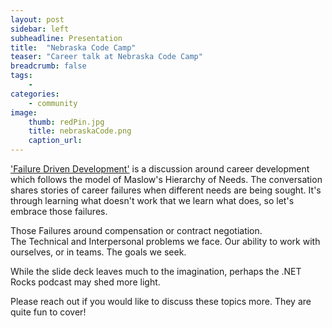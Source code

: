 ```yaml
---
layout: post
sidebar: left
subheadline: Presentation
title:  "Nebraska Code Camp"
teaser: "Career talk at Nebraska Code Camp"
breadcrumb: false
tags:
    - 
categories:
    - community
image:
    thumb: redPin.jpg
    title: nebraskaCode.png
    caption_url:
---
```

<a href='https://prezi.com/5744uxzvdc4q/failure-driven-development/' target='new'>'Failure Driven Development'</a> is a discussion around career development which follows the model of Maslow's Hierarchy of Needs. 
The conversation shares stories of career failures when different needs are being sought. 
It's through learning what doesn't work that we learn what does, so let's embrace those failures.

Those Failures around compensation or contract negotiation.  
The Technical and Interpersonal problems we face. 
Our ability to work with ourselves, or in teams.
The goals we seek.

While the slide deck leaves much to the imagination, perhaps the .NET Rocks podcast may shed more light.  

Please reach out if you would like to discuss these topics more.  They are quite fun to cover!






